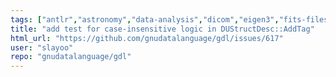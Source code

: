 ```yaml
---
tags: ["antlr","astronomy","data-analysis","dicom","eigen3","fits-files","geophysics","grib","gsl-library","hdf","hdf5","idl/gdl-only","mapping","netcdf","objects","plotting","plplot","programming-language","pv-wave","python","scientific-computing","scientific-visualization"]
title: "add test for case-insensitive logic in DUStructDesc::AddTag"
html_url: "https://github.com/gnudatalanguage/gdl/issues/617"
user: "slayoo"
repo: "gnudatalanguage/gdl"
---
```


